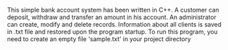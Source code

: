 This simple bank account system has been written in C++. A customer can deposit, withdraw and transfer an amount in his account. An administrator can create, modify and delete records. Information about all clients is saved in .txt file and restored upon the program startup. To run this program, you need to create an empty file 'sample.txt' in your project directory
